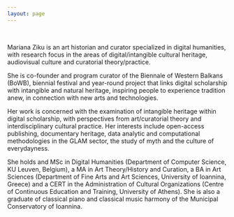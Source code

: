 ```yaml
---
layout: page
---
```


<br>

Mariana Ziku is an art historian and curator specialized in digital humanities, with research focus in the areas of digital/intangible cultural heritage, audiovisual culture and curatorial theory/practice. 

She is co-founder and program curator of the Biennale of Western Balkans (BoWB), biennial festival and year-round project that links digital scholarship with intangible and natural heritage, inspiring people to experience tradition anew, in connection with new arts and technologies. 

Her work is concerned with the examination of intangible heritage within digital scholarship, with perspectives from art/curatorial theory and interdisciplinary cultural practice. Her interests include open-access publishing, documentary heritage, data analytic and computational methodologies in the GLAM sector, the study of myth and the culture of everydayness. 

She holds and MSc in Digital Humanities (Department of Computer Science, KU Leuven, Belgium), a MA in Art Theory/History and Curation, a BA in Art Sciences (Department of Fine Arts and Art Sciences, University of Ioannina, Greece) and a CERT in the Administration of Cultural Organizations (Centre of Continuous Education and Training, University of Athens). She is also a graduate of classical piano and classical music harmony of the Municipal Conservatory of Ioannina. 



